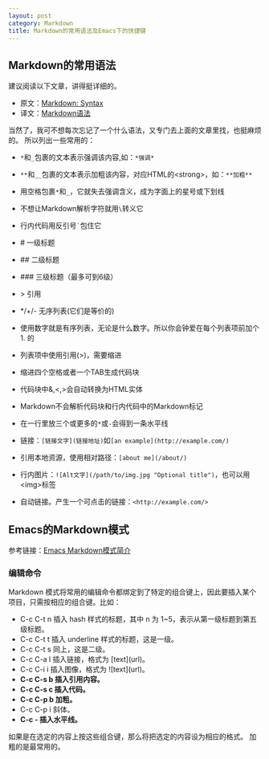 ```yaml
---
layout: post
category: Markdown
title: Markdown的常用语法及Emacs下的快捷键
---
```


## Markdown的常用语法

建议阅读以下文章，讲得挺详细的。

* 原文：[Markdown: Syntax](http://daringfireball.net/projects/markdown/syntax)
* 译文：[Markdown语法](http://www.ituring.com.cn/article/775)

当然了，我可不想每次忘记了一个什么语法，又专门去上面的文章里找，也挺麻烦的。
所以列出一些常用的：

- `*`和`_`包裹的文本表示强调该内容,如：`*强调*`

- `**`和`__`包裹的文本表示加粗该内容，对应HTML的\<strong\>，如：`**加粗**`

- 用空格包裹`*`和`_`，它就失去强调含义，成为字面上的星号或下划线

- 不想让Markdown解析字符就用`\`转义它

- 行内代码用反引号`` ` ``包住它

- \# 一级标题

- \#\# 二级标题

- \#\#\# 三级标题（最多可到6级）

- \> 引用

- */+/- 无序列表(它们是等价的)

- 使用数字就是有序列表，无论是什么数字。所以你会钟爱在每个列表项前加个1. 的

- 列表项中使用引用(>)，需要缩进

- 缩进四个空格或者一个TAB生成代码块

- 代码块中&,<,>会自动转换为HTML实体

- Markdown不会解析代码块和行内代码中的Markdown标记

- 在一行里放三个或更多的`*`或`-`会得到一条水平线

- 链接：`[链接文字](链接地址)`如`[an example](http://example.com/)`

- 引用本地资源，使用相对路径：`[about me](/about/)`

- 行内图片：`![Alt文字](/path/to/img.jpg "Optional title")`，也可以用\<img\>标签

- 自动链接。产生一个可点击的链接：`<http://example.com/>`

## Emacs的Markdown模式

参考链接：[Emacs Markdown模式简介](http://linuxtoy.org/archives/emacs-markdown-mode.html)

### 编辑命令

Markdown 模式将常用的编辑命令都绑定到了特定的组合键上，因此要插入某个项目，只需按相应的组合键。比如：

- C-c C-t n 插入 hash 样式的标题，其中 n 为 1~5，表示从第一级标题到第五级标题。
- C-c C-t t 插入 underline 样式的标题，这是一级。
- C-c C-t s 同上，这是二级。
- C-c C-a l 插入链接，格式为 \[text\](url)。
- C-c C-i i 插入图像，格式为 \!\[text\](url)。
- **C-c C-s b 插入引用内容。**
- **C-c C-s c 插入代码。**
- **C-c C-p b 加粗。**
- C-c C-p i 斜体。
- **C-c - 插入水平线。**

如果是在选定的内容上按这些组合键，那么将把选定的内容设为相应的格式。
加粗的是最常用的。
